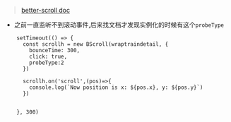> [better-scroll doc](https://ustbhuangyi.github.io/better-scroll/doc/zh-hans/options.html#probetype)

- 之前一直监听不到滚动事件,后来找文档才发现实例化的时候有这个`probeType`

```
    setTimeout(() => {
      const scrollh = new BScroll(wraptraindetail, {
        bounceTime: 300,
        click: true,
        probeType:2
      })

      scrollh.on('scroll',(pos)=>{
        console.log(`Now position is x: ${pos.x}, y: ${pos.y}`)
      })


    }, 300)
```